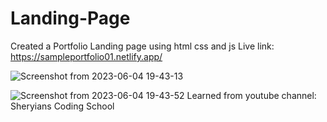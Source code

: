 # Landing-Page
Created a Portfolio Landing page using html css and js
Live link: https://sampleportfolio01.netlify.app/

![Screenshot from 2023-06-04 19-43-13](https://github.com/Asteriskkkk/Landing-Page/assets/117425578/05d679d0-0add-4fc6-a833-58329cb47ea8)

![Screenshot from 2023-06-04 19-43-52](https://github.com/Asteriskkkk/Landing-Page/assets/117425578/fed3a5d5-0d6c-4ce1-98c6-666af989454c)
Learned from youtube channel: Sheryians Coding School
